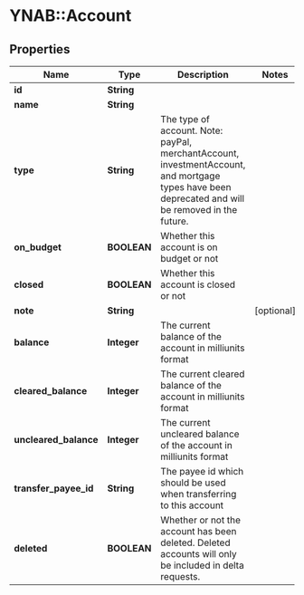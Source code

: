 # YNAB::Account

## Properties
Name | Type | Description | Notes
------------ | ------------- | ------------- | -------------
**id** | **String** |  | 
**name** | **String** |  | 
**type** | **String** | The type of account. Note: payPal, merchantAccount, investmentAccount, and mortgage types have been deprecated and will be removed in the future. | 
**on_budget** | **BOOLEAN** | Whether this account is on budget or not | 
**closed** | **BOOLEAN** | Whether this account is closed or not | 
**note** | **String** |  | [optional] 
**balance** | **Integer** | The current balance of the account in milliunits format | 
**cleared_balance** | **Integer** | The current cleared balance of the account in milliunits format | 
**uncleared_balance** | **Integer** | The current uncleared balance of the account in milliunits format | 
**transfer_payee_id** | **String** | The payee id which should be used when transferring to this account | 
**deleted** | **BOOLEAN** | Whether or not the account has been deleted.  Deleted accounts will only be included in delta requests. | 


